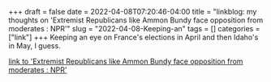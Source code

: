+++draft = falsedate = 2022-04-08T07:20:46-04:00title = "linkblog: my thoughts on 'Extremist Republicans like Ammon Bundy face opposition from moderates : NPR'"slug = "2022-04-08-Keeping-an"tags = []categories = ["link"]+++Keeping an eye on France's elections in April and then Idaho's in May, I guess. [link to 'Extremist Republicans like Ammon Bundy face opposition from moderates : NPR'](https://www.npr.org/2022/04/08/1091435312/idaho-primary-republican-party-politics)